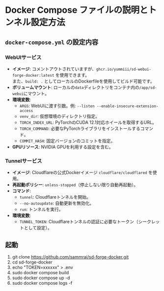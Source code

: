 # Docker Compose ファイルの説明とトンネル設定方法


## `docker-compose.yml` の設定内容

### WebUIサービス
- **イメージ**: コメントアウトされていますが、`ghcr.io/yummiii/sd-webui-forge-docker:latest` を使用できます。  
  また、`build: .` としてローカルのDockerfileを使用してビルド可能です。
- **ボリュームマウント**: ローカルの`data`ディレクトリをコンテナ内の`/app/sd-webui`にマウント。
- **環境変数**:
  - `ARGS`: WebUIに渡す引数。例: `--listen --enable-insecure-extension-access`
  - `venv_dir`: 仮想環境のディレクトリ指定。
  - `TORCH_INDEX_URL`: PyTorchのCUDA 12.1対応ホイールを取得するURL。
  - `TORCH_COMMAND`: 必要なPyTorchライブラリをインストールするコマンド。
  - `COMMIT_HASH`: 固定バージョンのコミットを指定。
- **GPUリソース**: NVIDIA GPUを利用する設定を含む。

### Tunnelサービス
- **イメージ**: Cloudflareの公式Dockerイメージ `cloudflare/cloudflared` を使用。
- **再起動ポリシー**: `unless-stopped`（停止しない限り自動再起動）。
- **コマンド**:
  - `tunnel`: Cloudflareトンネルを開始。
  - `--no-autoupdate`: 自動更新を無効化。
  - `run`: トンネルを実行。
- **環境変数**:  
  - `TUNNEL_TOKEN`: Cloudflareトンネルの認証に必要なトークン（シークレットとして設定）。

## 起動

1. git clone https://github.com/sammrai/sd-forge-docker.git
1. cd sd-forge-docker
1. echo "TOKEN=xxxxxx" > .env
1. sudo docker compose build
1. sudo docker compose up -d
1. sudo docker compose logs -f
